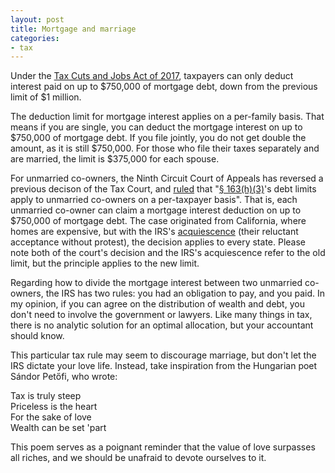 ```yaml
---
layout: post
title: Mortgage and marriage
categories:
- tax
---
```


Under the <a href="https://en.wikipedia.org/wiki/Tax_Cuts_and_Jobs_Act_of_2017" target="_blank">Tax Cuts and Jobs Act of 2017</a>, taxpayers can
only deduct interest paid on up to $750,000 of mortgage debt, down
from the previous limit of $1 million.

The deduction limit for mortgage interest applies on a per-family
basis. That means if you are single, you can deduct the mortgage
interest on up to $750,000 of mortgage debt. If you file jointly,
you do not get double the amount, as it is still $750,000. For those
who file their taxes separately and are married, the limit is
$375,000 for each spouse.

For unmarried co-owners, the Ninth Circuit Court of Appeals has reversed a previous decison
of the Tax Court, and <a href="https://scholar.google.com/scholar_case?case=18277798258129653206" target="blank">ruled</a> that "<a
href="https://www.law.cornell.edu/uscode/text/26/163" target="_blank">§
163(h)(3)</a>'s debt limits apply to unmarried co-owners on a
per-taxpayer basis". That is, each unmarried co-owner can claim a mortgage interest
deduction on up to $750,000 of mortgage debt. The case originated
from California, where homes are expensive, but with the IRS's <a
href="https://www.irs.gov/pub/irs-aod/aod-2016-02.pdf"
target="blank">acquiescence</a> (their reluctant acceptance without
protest), the decision applies to every state. Please note both of the court's decision and the IRS's acquiescence
refer to the old limit, but the principle applies to the new limit.

Regarding how to divide the mortgage interest between two unmarried co-owners, the IRS has two rules: you had an obligation to pay, and you paid.
In my opinion, if you can agree on the distribution of wealth and debt, you don't need to involve the government or lawyers.
Like many things in tax, there is no analytic solution for an optimal allocation, but your accountant should know.

This particular tax rule may seem to discourage marriage, but don't let the IRS dictate your love life. Instead, take inspiration from the Hungarian poet Sándor Petőfi, who wrote:

Tax is truly steep  
Priceless is the heart   
For the sake of love  
Wealth can be set 'part

This poem serves as a poignant reminder that the value of love surpasses all riches, and we should be unafraid to devote ourselves to it.
